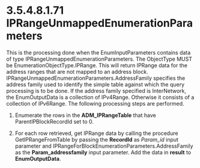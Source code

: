 <html dir="LTR" xmlns:mshelp="http://msdn.microsoft.com/mshelp" xmlns:ddue="http://ddue.schemas.microsoft.com/authoring/2003/5" xmlns:xlink="http://www.w3.org/1999/xlink" xmlns:tool="http://www.microsoft.com/tooltip">
 <body>
 <div id="header">
 <h1 class="heading">3.5.4.8.1.71 IPRangeUnmappedEnumerationParameters</h1>
 </div>
 <div id="mainSection">
 <div id="mainBody">
 <div id="allHistory" class="saveHistory"></div>
 <div id="sectionSection0" class="section" name="collapseableSection">
 

<p>This is the processing done when the EnumInputParameters
contains data of type IPRangeUnmappedEnumerationParameters. The ObjectType MUST
be EnumerationObjectType.IPRange. This will return IPRange data for the address
ranges that are not mapped to an address block.
IPRangeUnmappedEnumerationParameters.AddressFamily specifies the address family
used to identify the simple table against which the query processing is to be
done. If the address family specified is InterNetwork, the EnumOutputData is a
collection of IPv4Range. Otherwise it consists of a collection of IPv6Range.
The following processing steps are performed.</p>

<ol><li><p><span> </span>Enumerate the
rows in the <b>ADM_IPRangeTable</b> that have ParentIPBlockRecordId set to 0. </p>

</li><li><p><span> </span>For each row
retrieved, get IPRange data by calling the procedure GetIPRangeFromTable by
passing the <b>RecordId</b> as <i>Param_id</i> input parameter and
IPRangeForBlockEnumerationParameters.AddressFamily as the <b>Param_addressfamily</b>
input parameter. Add the data in <b>result</b> to <b>EnumOutputData</b>.</p>

</li></ol>
 </div>
 </div>
 </div>
 </body>
</html>